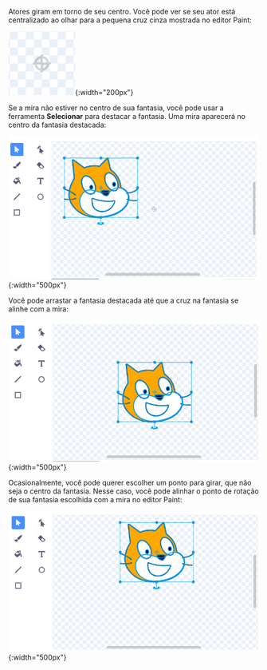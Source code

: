 Atores giram em torno de seu centro. Você pode ver se seu ator está centralizado ao olhar para a pequena cruz cinza mostrada no editor Paint:

![A mira.](images/crosshair.png){:width="200px"}

Se a mira não estiver no centro de sua fantasia, você pode usar a ferramenta **Selecionar** para destacar a fantasia. Uma mira aparecerá no centro da fantasia destacada:

![A cruz no centro da fantasia não está alinhada com a mira.](images/off-centre-crosshair.png){:width="500px"}

Você pode arrastar a fantasia destacada até que a cruz na fantasia se alinhe com a mira:

![A cruz na fantasia alinhada com a mira.](images/centre-crosshair.png){:width="500px"}

Ocasionalmente, você pode querer escolher um ponto para girar, que não seja o centro da fantasia. Nesse caso, você pode alinhar o ponto de rotação de sua fantasia escolhida com a mira no editor Paint:

![Um ponto de rotação no fundo da fantasia está alinhado com a mira.](images/rotation-point.png){:width="500px"}
